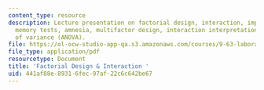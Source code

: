 ```yaml
---
content_type: resource
description: Lecture presentation on factorial design, interaction, implicit and explicit
  memory tests, amnesia, multifactor design, interaction interpretation, and analysis
  of variance (ANOVA).
file: https://ol-ocw-studio-app-qa.s3.amazonaws.com/courses/9-63-laboratory-in-visual-cognition-fall-2009/441af88e89316fec97af22c6c642be67_MIT9_63F09_lec07.pdf
file_type: application/pdf
resourcetype: Document
title: 'Factorial Design & Interaction '
uid: 441af88e-8931-6fec-97af-22c6c642be67
---
```

